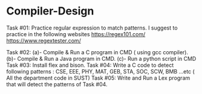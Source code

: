 # Compiler-Design

Task #01: Practice regular expression to match patterns. I suggest to practice in the following websites 
https://regex101.com/ 
https://www.regextester.com/ 

Task #02: (a)- Compile & Run a C program in CMD ( using gcc compiler). (b)- Compile & Run a Java program in CMD. (c)- Run a python script in CMD 
Task #03: Install flex and bison.
Task #04:  Write a C code to detect following patterns : CSE, EEE, PHY, MAT, GEB, STA, SOC, SCW, BMB ...etc ( All the department code in SUST) 
Task #05: Write and Run a Lex program that will detect the patterns of Task #04. 
